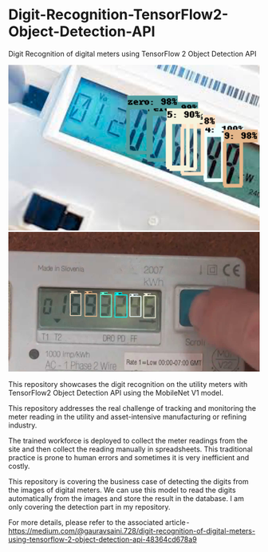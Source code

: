 # Digit-Recognition-TensorFlow2-Object-Detection-API
Digit Recognition of digital meters using TensorFlow 2 Object Detection API

![](/sample_detection/d2.png) ![](/sample_detection/d4.png)

This repository showcases the digit recognition on the utility meters with TensorFlow2 Object Detection API using the MobileNet V1 model.

This repository addresses the real challenge of tracking and monitoring the meter reading in the utility and asset-intensive manufacturing or refining industry. 

The trained workforce is deployed to collect the meter readings from the site and then collect the reading manually in spreadsheets. This traditional practice is prone to human errors and sometimes it is very inefficient and costly.

This repository is covering the business case of detecting the digits from the images of digital meters. We can use this model to read the digits automatically from the images and store the result in the database. I am only covering the detection part in my repository.

For more details, please refer to the associated article - https://medium.com/@gauravsaini.728/digit-recognition-of-digital-meters-using-tensorflow-2-object-detection-api-48364cd678a9


